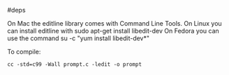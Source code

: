 #deps

On Mac the editline library comes with Command Line Tools.
On Linux you can install editline with
    sudo apt-get install libedit-dev
    On Fedora you can use the command
        su -c "yum install libedit-dev*"

To compile:

    cc -std=c99 -Wall prompt.c -ledit -o prompt


